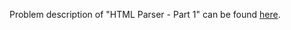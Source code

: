 Problem description of "HTML Parser - Part 1" can be found [here](https://www.hackerrank.com/challenges/html-parser-part-1/problem?isFullScreen=true).